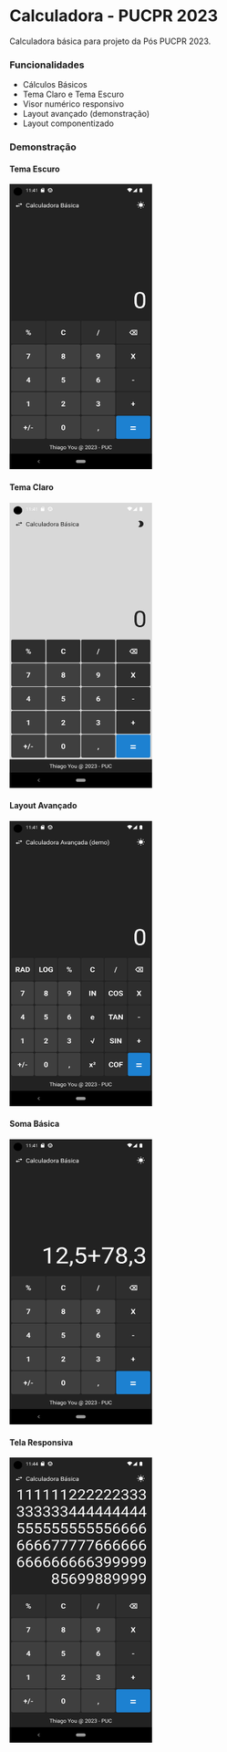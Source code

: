 # Calculadora - PUCPR 2023
Calculadora básica para projeto da Pós PUCPR 2023.

### Funcionalidades
- Cálculos Básicos
- Tema Claro e Tema Escuro
- Visor numérico responsivo 
- Layout avançado (demonstração)
- Layout componentizado

### Demonstração
#### Tema Escuro
<img src="https://github.com/thiago-you/calculadora/blob/main/sample/screenshot_1.png" width="250" height="500">

#### Tema Claro
<img src="https://github.com/thiago-you/calculadora/blob/main/sample/screenshot_2.png" width="250" height="500">

#### Layout Avançado
<img src="https://github.com/thiago-you/calculadora/blob/main/sample/screenshot_3.png" width="250" height="500">

#### Soma Básica
<img src="https://github.com/thiago-you/calculadora/blob/main/sample/screenshot_4.png" width="250" height="500">

#### Tela Responsiva
<img src="https://github.com/thiago-you/calculadora/blob/main/sample/screenshot_5.png" width="250" height="500">